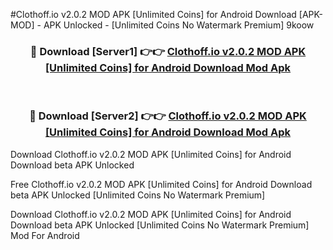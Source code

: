 #Clothoff.io v2.0.2 MOD APK [Unlimited Coins] for Android Download [APK-MOD] - APK Unlocked - [Unlimited Coins No Watermark Premium] 9koow



<div align="center">

<h3>🔴 Download [Server1] 👉👉 <a href="https://momento.my/?title=Clothoff.io_v2.0.2_MOD_APK_[Unlimited_Coins]_for_Android_Download">Clothoff.io v2.0.2 MOD APK [Unlimited Coins] for Android Download Mod Apk</a></h3><br>

<h3>🔴 Download [Server2] 👉👉 <a href="https://momento.my/?title=Clothoff.io_v2.0.2_MOD_APK_[Unlimited_Coins]_for_Android_Download">Clothoff.io v2.0.2 MOD APK [Unlimited Coins] for Android Download Mod Apk</a></h3>
</div>



Download Clothoff.io v2.0.2 MOD APK [Unlimited Coins] for Android Download beta APK Unlocked

Free Clothoff.io v2.0.2 MOD APK [Unlimited Coins] for Android Download beta APK Unlocked [Unlimited Coins No Watermark Premium]

Download Clothoff.io v2.0.2 MOD APK [Unlimited Coins] for Android Download beta APK Unlocked [Unlimited Coins No Watermark Premium] Mod For Android

